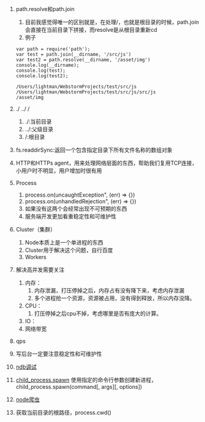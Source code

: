 1. path.resolve和path.join
   1. 目前我感觉得唯一的区别就是，在处理/，也就是根目录的时候，path.join会直接在当前目录下拼接，而resolve是从根目录重新cd
   2. 例子

    ```
    var path = require('path');
    var test = path.join(__dirname, '/src/js')
    var test2 = path.resolve(__dirname, '/asset/img')
    console.log(__dirname);
    console.log(test);
    console.log(test2);
    ```
    ```
    /Users/lightman/WebstormProjects/test/src/js
    /Users/lightman/WebstormProjects/test/src/js/src/js
    /asset/img
    ```

2. ./ ../ /
   1. ./:当前目录
   2. ../:父级目录
   3. /:根目录
3. fs.readdirSync:返回一个包含指定目录下所有文件名称的数组对象
4. HTTP和HTTPs agent，用来处理网络层面的东西，帮助我们复用TCP连接，小用户时不明显，用户增加时很有用
5. Process
   1. process.on(uncaughtException", (err) => {})
   2. process.on(unhandledRejection", (err) => {})
   3. 如果没有这两个会经常出现不可预期的东西
   4. 服务端开发更加看重稳定性和可维护性
6. Cluster（集群）
   1. Node本质上是一个单进程的东西
   2. Cluster用于解决这个问题，自行百度
   3. Workers
7. 解决高并发需要关注
   1. 内存：
      1. 内存泄漏，打压停掉之后，内存占有没有降下来，考虑内存泄漏
      2. 多个进程抢一个资源，资源被占用，没有得到释放，所以内存没降。
   2. CPU：
      1. 打压停掉之后cpu不掉，考虑哪里是否有庞大的计算。
   3. IO：
   4. 网络带宽
8. qps
9. 写后台一定要注意稳定性和可维护性
10. [ndb调试](https://zhuanlan.zhihu.com/p/41315709)
11. [child_process.spawn](https://www.runoob.com/nodejs/nodejs-process.html) 使用指定的命令行参数创建新进程，child_process.spawn(command\[, args\]\[, options\])
12. [node爬虫](https://www.jianshu.com/p/0de5a6e53482)
13. 获取当前目录的根路径，process.cwd()